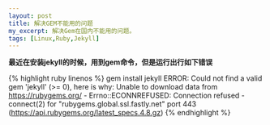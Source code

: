 ```yaml
---
layout: post
title: 解决GEM不能用的问题
my_excerpt: 解决Gem在国内不能用的问题。
tags: [Linux,Ruby,Jekyll]
---
```


**最近在安装jekyll的时候，用到gem命令，但是运行出行如下错误**

{% highlight ruby linenos %}
gem install jekyll
ERROR:  Could not find a valid gem 'jekyll' (>= 0), here is why:
        Unable to download data from https://rubygems.org/
         - Errno::ECONNREFUSED: Connection refused
         - connect(2) for "rubygems.global.ssl.fastly.net" port 443 
         (https://api.rubygems.org/latest_specs.4.8.gz)
{% endhighlight %}
